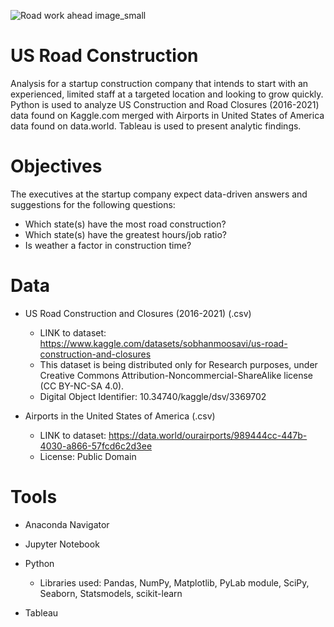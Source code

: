 ![Road work ahead image_small](https://user-images.githubusercontent.com/91081682/172224724-b7d6a171-3ecd-4337-9a05-2111d3886930.jpg) 
# US Road Construction
Analysis for a startup construction company that intends to start with an experienced, limited staff at a targeted location and looking to grow quickly. Python is used to analyze US Construction and Road Closures (2016-2021) data found on Kaggle.com merged with Airports in United States of America data found on data.world. Tableau is used to present analytic findings.

# Objectives

The executives at the startup company expect data-driven answers and suggestions for the following questions:
  - Which state(s) have the most road construction?
  - Which state(s) have the greatest hours/job ratio?
  - Is weather a factor in construction time?
# Data

- US Road Construction and Closures (2016-2021) (.csv)

  - LINK to dataset: https://www.kaggle.com/datasets/sobhanmoosavi/us-road-construction-and-closures
  - This dataset is being distributed only for Research purposes, under Creative Commons Attribution-Noncommercial-ShareAlike license (CC BY-NC-SA 4.0).
  - Digital Object Identifier: 10.34740/kaggle/dsv/3369702

- Airports in the United States of America (.csv)

  - LINK to dataset: https://data.world/ourairports/989444cc-447b-4030-a866-57fcd6c2d3ee
  - License: Public Domain

# Tools

  - Anaconda Navigator

  - Jupyter Notebook

  - Python

    - Libraries used:
      Pandas, NumPy, Matplotlib, PyLab module, SciPy, Seaborn, Statsmodels, scikit-learn

  - Tableau
